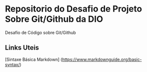 # Repositorio do Desafio de Projeto Sobre Git/Github da DIO
Desafio de Código sobre Git/Github

## Links Uteis
[Sintaxe Básica  Markdown] (https://www.markdownguide.org/basic-syntax/)
